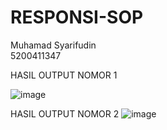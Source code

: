 # RESPONSI-SOP


  <p>Muhamad Syarifudin<br/>
  5200411347</p>



<p>HASIL OUTPUT NOMOR 1</p>

![image](https://user-images.githubusercontent.com/63797602/148683520-2a69967e-ac93-477a-a932-9426bc457d80.png)


HASIL OUTPUT NOMOR 2
![image](https://user-images.githubusercontent.com/63797602/148683449-feaab4e8-260e-4c85-9eea-d3b3f6289ee3.png)


